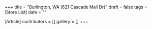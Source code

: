 +++
title = "Burlington, WA (621 Cascade Mall Dr)"
draft = false
tags = [Store List]
date = ""

[Article]
contributors = []
gallery = []
+++